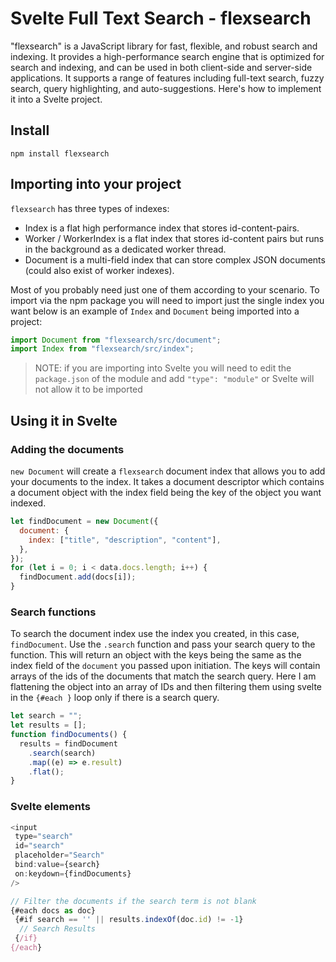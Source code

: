 # Svelte Full Text Search - flexsearch

"flexsearch" is a JavaScript library for fast, flexible, and robust search and indexing. It provides a high-performance search engine that is optimized for search and indexing, and can be used in both client-side and server-side applications. It supports a range of features including full-text search, fuzzy search, query highlighting, and auto-suggestions. Here's how to implement it into a Svelte project.

## Install

```text
npm install flexsearch
```

## Importing into your project

`flexsearch` has three types of indexes:

- Index is a flat high performance index that stores id-content-pairs.
- Worker / WorkerIndex is a flat index that stores id-content pairs but runs in the background as a dedicated worker thread.
- Document is a multi-field index that can store complex JSON documents (could also exist of worker indexes).

Most of you probably need just one of them according to your scenario. To import via the npm package you will need to import just the single index you want below is an example of `Index` and `Document` being imported into a project:

```javascript
import Document from "flexsearch/src/document";
import Index from "flexsearch/src/index";
```

> NOTE: if you are importing into Svelte you will need to edit the `package.json` of the module and add `"type": "module"` or Svelte will not allow it to be imported

## Using it in Svelte

### Adding the documents

`new Document` will create a `flexsearch` document index that allows you to add your documents to the index. It takes a document descriptor which contains a document object with the index field being the key of the object you want indexed.

```javascript
let findDocument = new Document({
  document: {
    index: ["title", "description", "content"],
  },
});
for (let i = 0; i < data.docs.length; i++) {
  findDocument.add(docs[i]);
}
```

### Search functions

To search the document index use the index you created, in this case, `findDocument`. Use the `.search` function and pass your search query to the function. This will return an object with the keys being the same as the index field of the `document` you passed upon initiation. The keys will contain arrays of the ids of the documents that match the search query. Here I am flattening the object into an array of IDs and then filtering them using svelte in the `{#each }` loop only if there is a search query.

```javascript
let search = "";
let results = [];
function findDocuments() {
  results = findDocument
    .search(search)
    .map((e) => e.result)
    .flat();
}
```

### Svelte elements

```javascript
<input
 type="search"
 id="search"
 placeholder="Search"
 bind:value={search}
 on:keydown={findDocuments}
/>

// Filter the documents if the search term is not blank
{#each docs as doc}
 {#if search == '' || results.indexOf(doc.id) != -1}
  // Search Results
 {/if}
{/each}
```
